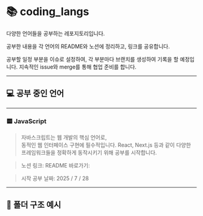 # 📚 coding_langs

다양한 언어들을 공부하는 레포지토리입니다.

공부한 내용을 각 언어의 README와 노션에 정리하고, 링크를 공유합니다.

공부할 일정 부분을 이슈로 설정하여, 각 부분마다 브랜치를 생성하여 기록을 할 예정입니다.
지속적인 issue와 merge를 통해 협업 준비를 합니다.

---

## 💻 공부 중인 언어

---

### 🟨 JavaScript

> 자바스크립트는 웹 개발의 핵심 언어로,  
> 동적인 웹 인터페이스 구현에 필수적입니다.
> React, Next.js 등과 같이 다양한 프레임워크들을
> 정확하게 동작시키기 위해 공부를 시작합니다.

> 노션 링크:
> README 바로가기:

> 시작 공부 날짜: 2025 / 7 / 28

---

## 📁 폴더 구조 예시
